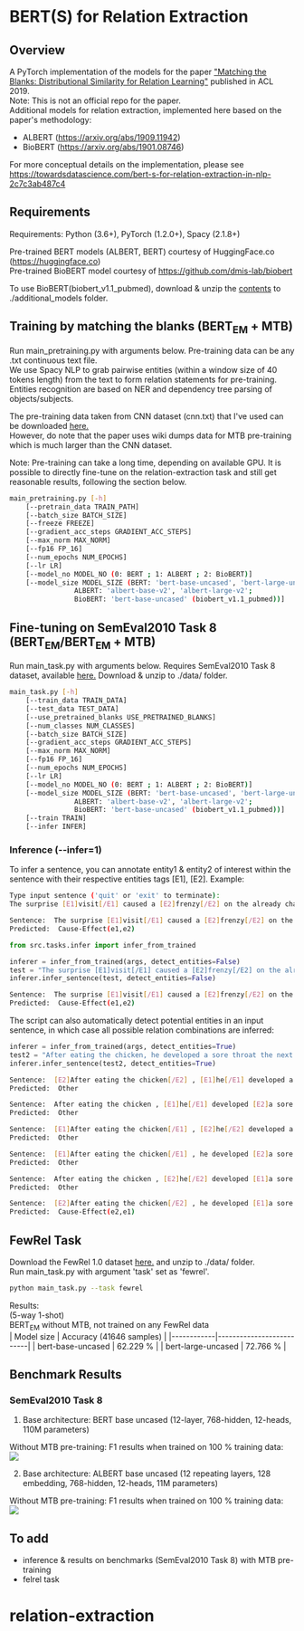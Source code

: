 # BERT(S) for Relation Extraction

## Overview
A PyTorch implementation of the models for the paper ["Matching the Blanks: Distributional Similarity for Relation Learning"](https://arxiv.org/pdf/1906.03158.pdf) published in ACL 2019.  
Note: This is not an official repo for the paper.  
Additional models for relation extraction, implemented here based on the paper's methodology:  
- ALBERT (https://arxiv.org/abs/1909.11942)   
- BioBERT (https://arxiv.org/abs/1901.08746)

For more conceptual details on the implementation, please see https://towardsdatascience.com/bert-s-for-relation-extraction-in-nlp-2c7c3ab487c4

## Requirements
Requirements: Python (3.6+), PyTorch (1.2.0+), Spacy (2.1.8+)  

Pre-trained BERT models (ALBERT, BERT) courtesy of HuggingFace.co (https://huggingface.co)   
Pre-trained BioBERT model courtesy of https://github.com/dmis-lab/biobert   

To use BioBERT(biobert_v1.1_pubmed), download & unzip the [contents](https://drive.google.com/file/d/1zKTBqqrCGlclb3zgBGGpq_70Fx-qFpiU/view?usp=sharing) to ./additional_models folder.   

## Training by matching the blanks (BERT<sub>EM</sub> + MTB)
Run main_pretraining.py with arguments below. Pre-training data can be any .txt continuous text file.  
We use Spacy NLP to grab pairwise entities (within a window size of 40 tokens length) from the text to form relation statements for pre-training. Entities recognition are based on NER and dependency tree parsing of objects/subjects.  

The pre-training data taken from CNN dataset (cnn.txt) that I've used can be downloaded [here.](https://drive.google.com/file/d/1aMiIZXLpO7JF-z_Zte3uH7OCo4Uk_0do/view?usp=sharing)   
However, do note that the paper uses wiki dumps data for MTB pre-training which is much larger than the CNN dataset.   

Note: Pre-training can take a long time, depending on available GPU. It is possible to directly fine-tune on the relation-extraction task and still get reasonable results, following the section below.  

```bash
main_pretraining.py [-h] 
	[--pretrain_data TRAIN_PATH] 
	[--batch_size BATCH_SIZE]
	[--freeze FREEZE]  
	[--gradient_acc_steps GRADIENT_ACC_STEPS]
	[--max_norm MAX_NORM]
	[--fp16 FP_16]  
	[--num_epochs NUM_EPOCHS]
	[--lr LR]
	[--model_no MODEL_NO (0: BERT ; 1: ALBERT ; 2: BioBERT)]  
	[--model_size MODEL_SIZE (BERT: 'bert-base-uncased', 'bert-large-uncased';   
				ALBERT: 'albert-base-v2', 'albert-large-v2';   
				BioBERT: 'bert-base-uncased' (biobert_v1.1_pubmed))]
```

## Fine-tuning on SemEval2010 Task 8 (BERT<sub>EM</sub>/BERT<sub>EM</sub> + MTB)
Run main_task.py with arguments below. Requires SemEval2010 Task 8 dataset, available [here.](https://github.com/sahitya0000/Relation-Classification/blob/master/corpus/SemEval2010_task8_all_data.zip) Download & unzip to ./data/ folder.

```bash
main_task.py [-h] 
	[--train_data TRAIN_DATA]
	[--test_data TEST_DATA]
	[--use_pretrained_blanks USE_PRETRAINED_BLANKS]
	[--num_classes NUM_CLASSES] 
	[--batch_size BATCH_SIZE]
	[--gradient_acc_steps GRADIENT_ACC_STEPS]
	[--max_norm MAX_NORM]
	[--fp16 FP_16]  
	[--num_epochs NUM_EPOCHS]
	[--lr LR]
	[--model_no MODEL_NO (0: BERT ; 1: ALBERT ; 2: BioBERT)]  
	[--model_size MODEL_SIZE (BERT: 'bert-base-uncased', 'bert-large-uncased';   
				ALBERT: 'albert-base-v2', 'albert-large-v2';   
				BioBERT: 'bert-base-uncased' (biobert_v1.1_pubmed))]    
	[--train TRAIN]
	[--infer INFER]
```

### Inference (--infer=1)
To infer a sentence, you can annotate entity1 & entity2 of interest within the sentence with their respective entities tags [E1], [E2]. 
Example:
```bash
Type input sentence ('quit' or 'exit' to terminate):
The surprise [E1]visit[/E1] caused a [E2]frenzy[/E2] on the already chaotic trading floor.

Sentence:  The surprise [E1]visit[/E1] caused a [E2]frenzy[/E2] on the already chaotic trading floor.
Predicted:  Cause-Effect(e1,e2) 
```

```python
from src.tasks.infer import infer_from_trained

inferer = infer_from_trained(args, detect_entities=False)
test = "The surprise [E1]visit[/E1] caused a [E2]frenzy[/E2] on the already chaotic trading floor."
inferer.infer_sentence(test, detect_entities=False)
```
```bash
Sentence:  The surprise [E1]visit[/E1] caused a [E2]frenzy[/E2] on the already chaotic trading floor.
Predicted:  Cause-Effect(e1,e2) 
```

The script can also automatically detect potential entities in an input sentence, in which case all possible relation combinations are inferred:
```python
inferer = infer_from_trained(args, detect_entities=True)
test2 = "After eating the chicken, he developed a sore throat the next morning."
inferer.infer_sentence(test2, detect_entities=True)
```
```bash
Sentence:  [E2]After eating the chicken[/E2] , [E1]he[/E1] developed a sore throat the next morning .
Predicted:  Other 

Sentence:  After eating the chicken , [E1]he[/E1] developed [E2]a sore throat[/E2] the next morning .
Predicted:  Other 

Sentence:  [E1]After eating the chicken[/E1] , [E2]he[/E2] developed a sore throat the next morning .
Predicted:  Other 

Sentence:  [E1]After eating the chicken[/E1] , he developed [E2]a sore throat[/E2] the next morning .
Predicted:  Other 

Sentence:  After eating the chicken , [E2]he[/E2] developed [E1]a sore throat[/E1] the next morning .
Predicted:  Other 

Sentence:  [E2]After eating the chicken[/E2] , he developed [E1]a sore throat[/E1] the next morning .
Predicted:  Cause-Effect(e2,e1) 
```

## FewRel Task
Download the FewRel 1.0 dataset [here.](https://drive.google.com/drive/folders/1ljobnuzxStFQJSlN4ZHMcMhZtEYaRAHy?usp=sharing) and unzip to ./data/ folder.  
Run main_task.py with argument 'task' set as 'fewrel'.
```bash
python main_task.py --task fewrel
```
Results:  
(5-way 1-shot)  
BERT<sub>EM</sub> without MTB, not trained on any FewRel data  
| Model size | Accuracy (41646 samples) |
|------------|--------------------------|
| bert-base-uncased  | 62.229 %         |
| bert-large-uncased | 72.766 %         |


## Benchmark Results

### SemEval2010 Task 8
1) Base architecture: BERT base uncased (12-layer, 768-hidden, 12-heads, 110M parameters)

Without MTB pre-training: F1 results when trained on 100 % training data:
![](https://github.com/plkmo/BERT-Relation-Extraction/blob/master/results/CNN/task_test_f1_vs_epoch_0.png) 


2) Base architecture: ALBERT base uncased (12 repeating layers, 128 embedding, 768-hidden, 12-heads, 11M parameters)  

Without MTB pre-training: F1 results when trained on 100 % training data:
![](https://github.com/plkmo/BERT-Relation-Extraction/blob/master/results/CNN/task_test_f1_vs_epoch_1.png) 

## To add
- inference & results on benchmarks (SemEval2010 Task 8) with MTB pre-training
- felrel task

# relation-extraction
